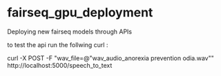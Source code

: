 # fairseq_gpu_deployment
Deploying new fairseq models through APIs


to test the api run the follwing curl : 

curl -X POST -F "wav_file=@\"wav_audio_anorexia prevention odia.wav"\" http://localhost:5000/speech_to_text